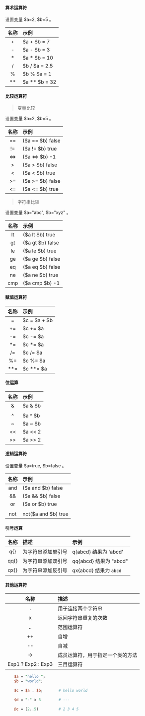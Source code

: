 
#### 算术运算符

设置变量 $a=2, $b=5 。

| 名称 | 示例 |
|:----:|:-----|
| +    | $a + $b = 7 |
| -    | $a - $b = 3 |
| *    | $a * $b = 10 |
| /    | $b / $a = 2.5 |
| %    | $b % $a = 1  |
| **   | $a ** $b = 32 |


#### 比较运算符

> 变量比较

设置变量 $a=2, $b=5 。

| 名称 | 示例 |
|:----:|:-----|
| ==   | ($a == $b) false |
| !=   | ($a != $b) true  |
| <=>  | ($a <=> $b) -1   |
| >    | ($a > $b) false  |
| <    | ($a < $b) true   |
| >=   | ($a >= $b) false |
| <=   | ($a <= $b) true  |

> 字符串比较

设置变量 $a="abc", $b="xyz" 。

| 名称 | 示例 |
|:----:|:-----|
| lt   | ($a lt $b) true |
| gt   | ($a gt $b) false |
| le   | ($a le $b) true |
| ge   | ($a ge $b) false |
| eq   | ($a eq $b) false |
| ne   | ($a ne $b) true  |
| cmp  | ($a cmp $b) -1   |


#### 赋值运算符

| 名称 | 示例 |
|:----:|:-----|
| =    | $c = $a + $b |
| +=   | $c += $a |
| -=   | $c -= $a |
| *=   | $c *= $a |
| /=   | $c /= $a |
| %=   | $c %= $a |
| **=  | $c **= $a |


#### 位运算

| 名称 | 示例 |
|:----:|:-----|
| &    | $a & $b |
| |    | $a | $b |
| ^    | $a ^ $b |
| ~    | $a ~ $b |
| <<   | $a << 2 |
| >>   | $a >> 2 |


#### 逻辑运算符

设置变量 $a=true, $b=false 。

| 名称 | 示例 |
|:----:|:------|
| and  | ($a and $b) false |
| &&   | ($a && $b) false |
| or   | ($a or $b) true |
| ||   | ($a || $b) true |
| not  | not($a and $b) true |


#### 引号运算

| 名称 | 描述 | 示例 |
|:----:|:-----|:-----|
| q{}  | 为字符串添加单引号 | q{abcd} 结果为 'abcd' |
| qq{} | 为字符串添加双引号 | qq{abcd} 结果为 "abcd" |
| qx{} | 为字符串添加反引号 | qx{abcd} 结果为 `abcd` |


#### 其他运算符

| 名称 | 描述 |
|:----:|:-----|
| .    | 用于连接两个字符串 |
| x    | 返回字符串重复的次数 |
| ..   | 范围运算符 |
| ++   | 自增 |
| --   | 自减 |
| ->   | 成员运算符，用于指定一个类的方法 |
| Exp1 ? Exp2 : Exp3 | 三目运算符 |


```pl
    $a = "hello ";
    $b = "world";
    
    $c = $a . $b;       # hello world
    
    $d = "-" x 3        # ---
    
    @c = (2..5)         # 2 3 4 5
```





















